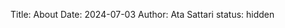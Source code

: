 Title: About
Date: 2024-07-03
Author: Ata Sattari
status: hidden


<!-- <center>   <img src="../posts/pictures/image.png" alt="Distribution according to a Gaussian function" width="500"> </center> -->

<!-- ![alt text](../pictures/Ata.png) -->


